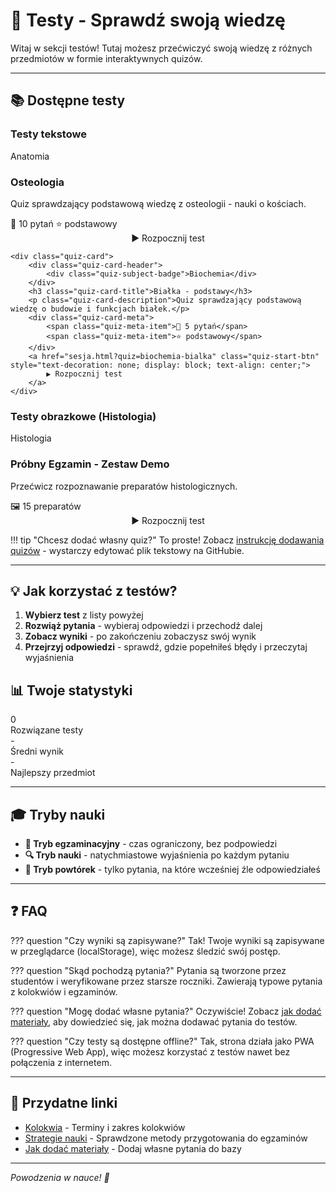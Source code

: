 # 🎯 Testy - Sprawdź swoją wiedzę

Witaj w sekcji testów! Tutaj możesz przećwiczyć swoją wiedzę z różnych przedmiotów w formie interaktywnych quizów.

---

## 📚 Dostępne testy

### Testy tekstowe

<div class="quiz-grid">
    <div class="quiz-card">
        <div class="quiz-card-header">
            <div class="quiz-subject-badge">Anatomia</div>
        </div>
        <h3 class="quiz-card-title">Osteologia</h3>
        <p class="quiz-card-description">Quiz sprawdzający podstawową wiedzę z osteologii - nauki o kościach.</p>
        <div class="quiz-card-meta">
            <span class="quiz-meta-item">📝 10 pytań</span>
            <span class="quiz-meta-item">⭐ podstawowy</span>
        </div>
        <a href="sesja.html?quiz=anatomia-osteologia" class="quiz-start-btn" style="text-decoration: none; display: block; text-align: center;">
            ▶️ Rozpocznij test
        </a>
    </div>

    <div class="quiz-card">
        <div class="quiz-card-header">
            <div class="quiz-subject-badge">Biochemia</div>
        </div>
        <h3 class="quiz-card-title">Białka - podstawy</h3>
        <p class="quiz-card-description">Quiz sprawdzający podstawową wiedzę o budowie i funkcjach białek.</p>
        <div class="quiz-card-meta">
            <span class="quiz-meta-item">📝 5 pytań</span>
            <span class="quiz-meta-item">⭐ podstawowy</span>
        </div>
        <a href="sesja.html?quiz=biochemia-bialka" class="quiz-start-btn" style="text-decoration: none; display: block; text-align: center;">
            ▶️ Rozpocznij test
        </a>
    </div>
</div>

### Testy obrazkowe (Histologia)

<div class="quiz-grid">
    <div class="quiz-card">
        <div class="quiz-card-header">
            <div class="quiz-subject-badge">Histologia</div>
        </div>
        <h3 class="quiz-card-title">Próbny Egzamin - Zestaw Demo</h3>
        <p class="quiz-card-description">Przećwicz rozpoznawanie preparatów histologicznych.</p>
        <div class="quiz-card-meta">
            <span class="quiz-meta-item">🖼️ 15 preparatów</span>
        </div>
        <a href="sesja.html?quiz=histologia-zestaw-demo" class="quiz-start-btn" style="text-decoration: none; display: block; text-align: center;">
            ▶️ Rozpocznij test
        </a>
    </div>
</div>

!!! tip "Chcesz dodać własny quiz?"
    To proste! Zobacz [instrukcję dodawania quizów](quizzes/README.md) - wystarczy edytować plik tekstowy na GitHubie.

---

## 💡 Jak korzystać z testów?

1. **Wybierz test** z listy powyżej
2. **Rozwiąż pytania** - wybieraj odpowiedzi i przechodź dalej
3. **Zobacz wyniki** - po zakończeniu zobaczysz swój wynik
4. **Przejrzyj odpowiedzi** - sprawdź, gdzie popełniłeś błędy i przeczytaj wyjaśnienia

## 📊 Twoje statystyki

<div id="quiz-stats" class="quiz-stats-panel">
    <div class="stat-card">
        <div class="stat-value" id="total-quizzes">0</div>
        <div class="stat-label">Rozwiązane testy</div>
    </div>
    <div class="stat-card">
        <div class="stat-value" id="avg-score">-</div>
        <div class="stat-label">Średni wynik</div>
    </div>
    <div class="stat-card">
        <div class="stat-value" id="best-subject">-</div>
        <div class="stat-label">Najlepszy przedmiot</div>
    </div>
</div>

---

## 🎓 Tryby nauki

- **📝 Tryb egzaminacyjny** - czas ograniczony, bez podpowiedzi
- **🔍 Tryb nauki** - natychmiastowe wyjaśnienia po każdym pytaniu
- **🔄 Tryb powtórek** - tylko pytania, na które wcześniej źle odpowiedziałeś

---

## ❓ FAQ

??? question "Czy wyniki są zapisywane?"
    Tak! Twoje wyniki są zapisywane w przeglądarce (localStorage), więc możesz śledzić swój postęp.

??? question "Skąd pochodzą pytania?"
    Pytania są tworzone przez studentów i weryfikowane przez starsze roczniki. Zawierają typowe pytania z kolokwiów i egzaminów.

??? question "Mogę dodać własne pytania?"
    Oczywiście! Zobacz [jak dodać materiały](../jak-edytowac.md), aby dowiedzieć się, jak można dodawać pytania do testów.

??? question "Czy testy są dostępne offline?"
    Tak, strona działa jako PWA (Progressive Web App), więc możesz korzystać z testów nawet bez połączenia z internetem.

---

## 🔗 Przydatne linki

- [Kolokwia](../kolokwia/index.md) - Terminy i zakres kolokwiów
- [Strategie nauki](../egzaminy/strategie.md) - Sprawdzone metody przygotowania do egzaminów
- [Jak dodać materiały](../jak-edytowac.md) - Dodaj własne pytania do bazy

---

*Powodzenia w nauce! 🚀*

